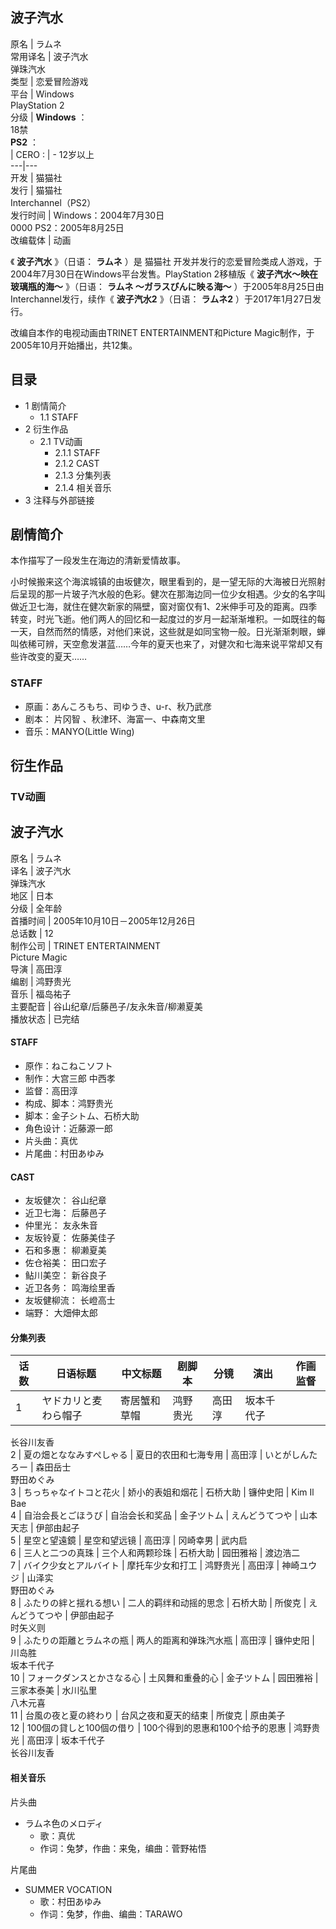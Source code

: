 波子汽水  
---  
原名  |  ラムネ   
常用译名  |  波子汽水   
弹珠汽水  
类型  |  恋爱冒险游戏   
平台  |  Windows   
PlayStation 2  
分级  |  **Windows** ：   
18禁  
**PS2** ：  
|  CERO  :  |  \- 12岁以上   
---|---  
开发  |  猫猫社   
发行  |  猫猫社    
Interchannel（PS2）  
发行时间  |  Windows：2004年7月30日   
0000  PS2：2005年8月25日  
改编载体  |  动画   
  
《 **波子汽水** 》（日语：  **ラムネ** ）是  猫猫社
开发并发行的恋爱冒险类成人游戏，于2004年7月30日在Windows平台发售。PlayStation 2移植版《 **波子汽水～映在玻璃瓶的海～**
》（日语：  **ラムネ 〜ガラスびんに映る海〜** ）于2005年8月25日由Interchannel发行，续作《 **波子汽水2** 》（日语：
**ラムネ2** ）于2017年1月27日发行。

改编自本作的电视动画由TRINET ENTERTAINMENT和Picture Magic制作，于2005年10月开始播出，共12集。

##  目录

  * 1  剧情简介 
    * 1.1  STAFF 
  * 2  衍生作品 
    * 2.1  TV动画 
      * 2.1.1  STAFF 
      * 2.1.2  CAST 
      * 2.1.3  分集列表 
      * 2.1.4  相关音乐 
  * 3  注释与外部链接 

##  剧情简介

本作描写了一段发生在海边的清新爱情故事。

小时候搬来这个海滨城镇的由坂健次，眼里看到的，是一望无际的大海被日光照射后呈现的那一片玻子汽水般的色彩。健次在那海边同一位少女相遇。少女的名字叫做近卫七海，就住在健次新家的隔壁，窗对窗仅有1、2米伸手可及的距离。四季转变，时光飞逝。他们两人的回忆和一起度过的岁月一起渐渐堆积。一如既往的每一天，自然而然的情感，对他们来说，这些就是如同宝物一般。日光渐渐刺眼，蝉叫依稀可辨，天空愈发湛蓝……今年的夏天也来了，对健次和七海来说平常却又有些许改变的夏天……

###  STAFF

  * 原画：あんころもち、司ゆうき、u-r、秋乃武彦 
  * 剧本：  片冈智  、秋津环、海富一、中森南文里 
  * 音乐：MANYO(Little Wing) 

  

##  衍生作品

###  TV动画

波子汽水  
---  
原名  |  ラムネ   
译名  |  波子汽水   
弹珠汽水  
地区  |  日本   
分级  |  全年龄   
首播时间  |  2005年10月10日－2005年12月26日   
总话数  |  12   
制作公司  |  TRINET ENTERTAINMENT   
Picture Magic  
导演  |  高田淳   
编剧  |  鸿野贵光   
音乐  |  福岛祐子   
主要配音  |  谷山纪章/后藤邑子/友永朱音/柳濑夏美   
播放状态  |  已完结   
  
####  STAFF

  * 原作：ねこねこソフト 
  * 制作：大宫三郎 中西孝 
  * 监督：高田淳 
  * 构成、脚本：鸿野贵光 
  * 脚本：金子シトム、石桥大助 
  * 角色设计：近藤源一郎 
  * 片头曲：真优 
  * 片尾曲：村田あゆみ 

####  CAST

  * 友坂健次：  谷山纪章 
  * 近卫七海：  后藤邑子 
  * 仲里光：  友永朱音 
  * 友坂铃夏：  佐藤美佳子 
  * 石和多惠：  柳濑夏美 
  * 佐仓裕美：  田口宏子 
  * 鲇川美空：  新谷良子 
  * 近卫各务：  鸣海绘里香 
  * 友坂健柳流：  长嶝高士 
  * 端野：  大畑伸太郎 

####  分集列表

话数  |  日语标题  |  中文标题  |  剧脚本  |  分镜  |  演出  |  作画监督   
---|---|---|---|---|---|---  
1  |  ヤドカリと麦わら帽子  |  寄居蟹和草帽  |  鸿野贵光  |  高田淳  |  坂本千代子   
长谷川友香  
2  |  夏の畑とななみすぺしゃる  |  夏日的农田和七海专用  |  高田淳  |  いとがしんたろー  |  森田岳士   
野田めぐみ  
3  |  ちっちゃなイトコと花火  |  娇小的表姐和烟花  |  石桥大助  |  镰仲史阳  |  Kim Il Bae   
4  |  自治会長とごほうび  |  自治会长和奖品  |  金子ツトム  |  えんどうてつや  |  山本天志  |  伊部由起子   
5  |  星空と望遠鏡  |  星空和望远镜  |  高田淳  |  冈崎幸男  |  武内启   
6  |  三人と二つの真珠  |  三个人和两颗珍珠  |  石桥大助  |  园田雅裕  |  渡边浩二   
7  |  バイク少女とアルバイト  |  摩托车少女和打工  |  鸿野贵光  |  高田淳  |  神崎ユウジ  |  山泽实   
野田めぐみ  
8  |  ふたりの絆と揺れる想い  |  二人的羁绊和动摇的思念  |  石桥大助  |  所俊克  |  えんどうてつや  |  伊部由起子   
时矢义则  
9  |  ふたりの距離とラムネの瓶  |  两人的距离和弹珠汽水瓶  |  高田淳  |  镰仲史阳  |  川岛胜   
坂本千代子  
10  |  フォークダンスとかさなる心  |  土风舞和重叠的心  |  金子ツトム  |  园田雅裕  |  三家本泰美  |  水川弘里   
八木元喜  
11  |  台風の夜と夏の終わり  |  台风之夜和夏天的结束  |  所俊克  |  原由美子   
12  |  100個の貸しと100個の借り  |  100个得到的恩惠和100个给予的恩惠  |  鸿野贵光  |  高田淳  |  坂本千代子   
长谷川友香  
  
####  相关音乐

片头曲

  * ラムネ色のメロディ 
    * 歌：真优 
    * 作词：兔梦，作曲：来兔，编曲：菅野祐悟 

片尾曲

  * SUMMER VOCATION 
    * 歌：村田あゆみ 
    * 作词：兔梦，作曲、编曲：TARAWO 
